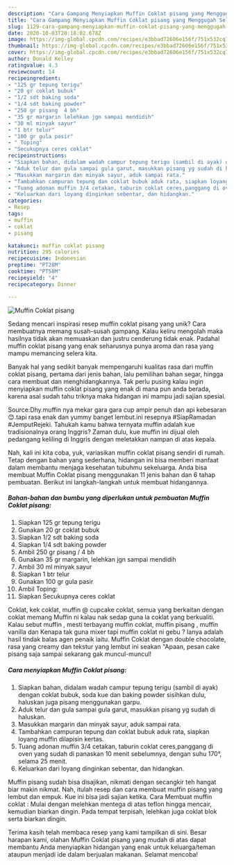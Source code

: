 ```yaml
---
description: "Cara Gampang Menyiapkan Muffin Coklat pisang yang Menggugah Selera"
title: "Cara Gampang Menyiapkan Muffin Coklat pisang yang Menggugah Selera"
slug: 1129-cara-gampang-menyiapkan-muffin-coklat-pisang-yang-menggugah-selera
date: 2020-10-03T20:18:02.678Z
image: https://img-global.cpcdn.com/recipes/e3bbad72606e156f/751x532cq70/muffin-coklat-pisang-foto-resep-utama.jpg
thumbnail: https://img-global.cpcdn.com/recipes/e3bbad72606e156f/751x532cq70/muffin-coklat-pisang-foto-resep-utama.jpg
cover: https://img-global.cpcdn.com/recipes/e3bbad72606e156f/751x532cq70/muffin-coklat-pisang-foto-resep-utama.jpg
author: Donald Kelley
ratingvalue: 4.3
reviewcount: 14
recipeingredient:
- "125 gr tepung terigu"
- "20 gr coklat bubuk"
- "1/2 sdt baking soda"
- "1/4 sdt baking powder"
- "250 gr pisang  4 bh"
- "35 gr margarin lelehkan jgn sampai mendidih"
- "30 ml minyak sayur"
- "1 btr telur"
- "100 gr gula pasir"
- " Toping"
- "Secukupnya ceres coklat"
recipeinstructions:
- "Siapkan bahan, didalam wadah campur tepung terigu (sambil di ayak) dengan coklat bubuk, soda kue dan baking powder sisihkan dulu, haluskan juga pisang menggunakan garpu."
- "Aduk telur dan gula sampai gula garut, masukkan pisang yg sudah di haluskan."
- "Masukkan margarin dan minyak sayur, aduk sampai rata."
- "Tambahkan campuran tepung dan coklat bubuk aduk rata, siapkan loyang muffin dilapisin kertas."
- "Tuang adonan muffin 3/4 cetakan, taburin coklat ceres,panggang di oven yang sudah di panaskan 10 menit sebelumnya, dengan suhu 170°, selama 25 menit."
- "Keluarkan dari loyang dinginkan sebentar, dan hidangkan."
categories:
- Resep
tags:
- muffin
- coklat
- pisang

katakunci: muffin coklat pisang 
nutrition: 295 calories
recipecuisine: Indonesian
preptime: "PT28M"
cooktime: "PT58M"
recipeyield: "4"
recipecategory: Dinner

---
```



![Muffin Coklat pisang](https://img-global.cpcdn.com/recipes/e3bbad72606e156f/751x532cq70/muffin-coklat-pisang-foto-resep-utama.jpg)

Sedang mencari inspirasi resep muffin coklat pisang yang unik? Cara membuatnya memang susah-susah gampang. Kalau keliru mengolah maka hasilnya tidak akan memuaskan dan justru cenderung tidak enak. Padahal muffin coklat pisang yang enak seharusnya punya aroma dan rasa yang mampu memancing selera kita.

Banyak hal yang sedikit banyak mempengaruhi kualitas rasa dari muffin coklat pisang, pertama dari jenis bahan, lalu pemilihan bahan segar, hingga cara membuat dan menghidangkannya. Tak perlu pusing kalau ingin menyiapkan muffin coklat pisang yang enak di mana pun anda berada, karena asal sudah tahu triknya maka hidangan ini mampu jadi sajian spesial.

Source:Dhy.muffin nya mekar gara gara cup ampir penuh dan api kebesaran😊.tapi rasa enak dan yummy banget lembut.ini resepnya #SiapRamadan #JemputRejeki. Tahukah kamu bahwa ternyata muffin adalah kue tradisionalnya orang Inggris? Zaman dulu, kue muffin ini dijual oleh pedangang keliling di Inggris dengan meletakkan nampan di atas kepala.


Nah, kali ini kita coba, yuk, variasikan muffin coklat pisang sendiri di rumah. Tetap dengan bahan yang sederhana, hidangan ini bisa memberi manfaat dalam membantu menjaga kesehatan tubuhmu sekeluarga. Anda bisa membuat Muffin Coklat pisang menggunakan 11 jenis bahan dan 6 tahap pembuatan. Berikut ini langkah-langkah untuk membuat hidangannya.

<!--inarticleads1-->

##### Bahan-bahan dan bumbu yang diperlukan untuk pembuatan Muffin Coklat pisang:

1. Siapkan 125 gr tepung terigu
1. Gunakan 20 gr coklat bubuk
1. Siapkan 1/2 sdt baking soda
1. Siapkan 1/4 sdt baking powder
1. Ambil 250 gr pisang / 4 bh
1. Gunakan 35 gr margarin, lelehkan jgn sampai mendidih
1. Ambil 30 ml minyak sayur
1. Siapkan 1 btr telur
1. Gunakan 100 gr gula pasir
1. Ambil  Toping:
1. Siapkan Secukupnya ceres coklat


Coklat, kek coklat, muffin @ cupcake coklat, semua yang berkaitan dengan coklat memang Muffin ni kalau nak sedap guna la coklat yang berkualiti. Kalau sebut muffin , mesti terbayang muffin coklat, muffin pisang , muffin vanilla dan Kenapa tak guna mixer tapi muffin coklat ni gebu ? Ianya adalah hasil tindak balas agen penaik iaitu. Muffin Coklat dengan double chocolate, rasa yang creamy dan tekstur yang lembut ini seakan &#34;Apaan, pesan cake pisang saja sampai sekarang gak muncul-muncul! 

<!--inarticleads2-->

##### Cara menyiapkan Muffin Coklat pisang:

1. Siapkan bahan, didalam wadah campur tepung terigu (sambil di ayak) dengan coklat bubuk, soda kue dan baking powder sisihkan dulu, haluskan juga pisang menggunakan garpu.
1. Aduk telur dan gula sampai gula garut, masukkan pisang yg sudah di haluskan.
1. Masukkan margarin dan minyak sayur, aduk sampai rata.
1. Tambahkan campuran tepung dan coklat bubuk aduk rata, siapkan loyang muffin dilapisin kertas.
1. Tuang adonan muffin 3/4 cetakan, taburin coklat ceres,panggang di oven yang sudah di panaskan 10 menit sebelumnya, dengan suhu 170°, selama 25 menit.
1. Keluarkan dari loyang dinginkan sebentar, dan hidangkan.


Muffin pisang sudah bisa disajikan, nikmati dengan secangkir teh hangat biar makin nikmat. Nah, itulah resep dan cara membuat muffin pisang yang lembut dan empuk. Kue ini bisa jadi sajian ketika. Cara Membuat muffin coklat : Mulai dengan melehkan mentega di atas teflon hingga mencair, kemudian biarkan dingin. Pada tempat terpisah, lelehkan juga coklat blok serta biarkan dingin. 

Terima kasih telah membaca resep yang kami tampilkan di sini. Besar harapan kami, olahan Muffin Coklat pisang yang mudah di atas dapat membantu Anda menyiapkan hidangan yang enak untuk keluarga/teman ataupun menjadi ide dalam berjualan makanan. Selamat mencoba!

